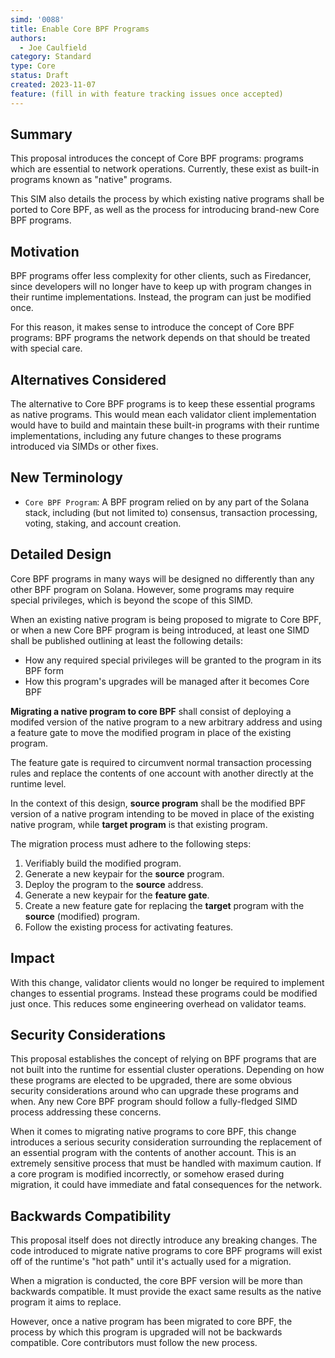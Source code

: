 ```yaml
---
simd: '0088'
title: Enable Core BPF Programs
authors:
  - Joe Caulfield
category: Standard
type: Core
status: Draft
created: 2023-11-07
feature: (fill in with feature tracking issues once accepted)
---
```


## Summary

This proposal introduces the concept of Core BPF programs: programs which are
essential to network operations. Currently, these exist as built-in programs
known as "native" programs.

This SIM also details the process by which existing native programs shall be
ported to Core BPF, as well as the process for introducing brand-new Core BPF
programs.

## Motivation

BPF programs offer less complexity for other clients, such as Firedancer, since
developers will no longer have to keep up with program changes in their runtime
implementations. Instead, the program can just be modified once. 

For this reason, it makes sense to introduce the concept of Core BPF programs:
BPF programs the network depends on that should be treated with special care.

## Alternatives Considered

The alternative to Core BPF programs is to keep these essential programs as
native programs. This would mean each validator client implementation would have
to build and maintain these built-in programs with their runtime
implementations, including any future changes to these programs introduced via
SIMDs or other fixes.

## New Terminology

- `Core BPF Program`: A BPF program relied on by any part of the Solana stack,
  including (but not limited to) consensus, transaction processing, voting,
  staking, and account creation.

## Detailed Design

Core BPF programs in many ways will be designed no differently than any other
BPF program on Solana. However, some programs may require special privileges,
which is beyond the scope of this SIMD.

When an existing native program is being proposed to migrate to Core BPF, or
when a new Core BPF program is being introduced, at least one SIMD shall be
published outlining at least the following details:

- How any required special privileges will be granted to the program in its BPF
  form
- How this program's upgrades will be managed after it becomes Core BPF

**Migrating a native program to core BPF** shall consist of deploying a modifed
version of the native program to a new arbitrary address and using a feature
gate to move the modified program in place of the existing program.

The feature gate is required to circumvent normal transaction processing rules
and replace the contents of one account with another directly at the runtime
level.

In the context of this design, **source program** shall be the modified BPF
version of a native program intending to be moved in place of the existing
native program, while **target program** is that existing program.

The migration process must adhere to the following steps:

1. Verifiably build the modified program.
2. Generate a new keypair for the **source** program.
3. Deploy the program to the **source** address.
4. Generate a new keypair for the **feature gate**.
5. Create a new feature gate for replacing the **target** program with the
   **source** (modified) program.
6. Follow the existing process for activating features.

## Impact

With this change, validator clients would no longer be required to implement
changes to essential programs. Instead these programs could be modified just
once. This reduces some engineering overhead on validator teams.

## Security Considerations

This proposal establishes the concept of relying on BPF programs that are not
built into the runtime for essential cluster operations. Depending on how these
programs are elected to be upgraded, there are some obvious security
considerations around who can upgrade these programs and when. Any new Core BPF
program should follow a fully-fledged SIMD process addressing these concerns.

When it comes to migrating native programs to core BPF, this change introduces a
serious security consideration surrounding the replacement of an essential
program with the contents of another account. This is an extremely sensitive
process that must be handled with maximum caution. If a core program is modified
incorrectly, or somehow erased during migration, it could have immediate and
fatal consequences for the network.

## Backwards Compatibility

This proposal itself does not directly introduce any breaking changes. The code
introduced to migrate native programs to core BPF programs will exist off of the
runtime's "hot path" until it's actually used for a migration.

When a migration is conducted, the core BPF version will be more than backwards
compatible. It must provide the exact same results as the native program it aims
to replace.

However, once a native program has been migrated to core BPF, the process by
which this program is upgraded will not be backwards compatible. Core
contributors must follow the new process.

